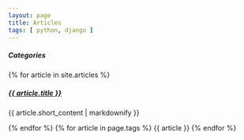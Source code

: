 ```yaml
---
layout: page
title: Articles
tags: [ python, django ]
---
```


##### Categories

{% for article in site.articles %}
  <h5>
    <a href="{{ article.url }}">
      {{ article.title }}
    </a>
  </h5>
  <p>{{ article.short_content | markdownify }}</p>
{% endfor %}
{% for article in page.tags %}
  <span>{{ article }}</span>
{% endfor %}